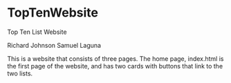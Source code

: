 # TopTenWebsite

Top Ten List Website

Richard Johnson
Samuel Laguna

This is a website that consists of three pages. The home page, index.html is the first page of the website, and has two cards with buttons that link to the two lists.